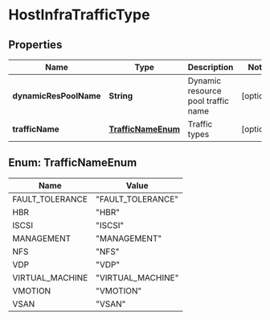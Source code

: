 # HostInfraTrafficType

## Properties
Name | Type | Description | Notes
------------ | ------------- | ------------- | -------------
**dynamicResPoolName** | **String** | Dynamic resource pool traffic name |  [optional]
**trafficName** | [**TrafficNameEnum**](#TrafficNameEnum) | Traffic types |  [optional]

<a name="TrafficNameEnum"></a>
## Enum: TrafficNameEnum
Name | Value
---- | -----
FAULT_TOLERANCE | &quot;FAULT_TOLERANCE&quot;
HBR | &quot;HBR&quot;
ISCSI | &quot;ISCSI&quot;
MANAGEMENT | &quot;MANAGEMENT&quot;
NFS | &quot;NFS&quot;
VDP | &quot;VDP&quot;
VIRTUAL_MACHINE | &quot;VIRTUAL_MACHINE&quot;
VMOTION | &quot;VMOTION&quot;
VSAN | &quot;VSAN&quot;
